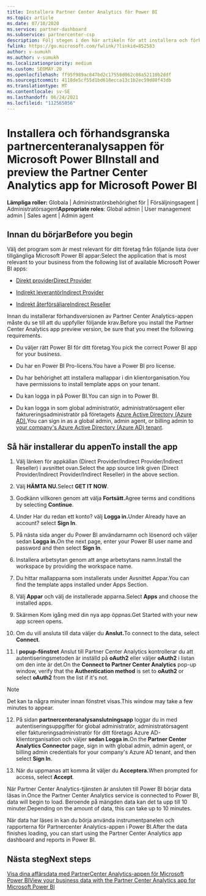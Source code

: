 ```yaml
---
title: Installera Partner Center Analytics för Power BI
ms.topic: article
ms.date: 07/10/2020
ms.service: partner-dashboard
ms.subservice: partnercenter-csp
description: Följ stegen i den här artikeln för att installera och förhandsgranska appen Partnercenteranalys för Power BI (för direkta partner i CSP).
fwlink: https://go.microsoft.com/fwlink/?linkid=852583
author: v-sumukh
ms.author: v-sumukh
ms.localizationpriority: medium
ms.custom: SEOMAY.20
ms.openlocfilehash: ff95f989ac847bd2c17558d062c86a52110b2ddf
ms.sourcegitcommit: 4118de5cf55d1bd618ecca13c1b2ec59d80f43db
ms.translationtype: MT
ms.contentlocale: sv-SE
ms.lasthandoff: 06/24/2021
ms.locfileid: "112565056"
---
```

# <a name="install-and-preview-the-partner-center-analytics-app-for-microsoft-power-bi"></a><span data-ttu-id="b363f-103">Installera och förhandsgranska partnercenteranalysappen för Microsoft Power BI</span><span class="sxs-lookup"><span data-stu-id="b363f-103">Install and preview the Partner Center Analytics app for Microsoft Power BI</span></span>


<span data-ttu-id="b363f-104">**Lämpliga roller:** Globala | Administratörsbehörighet för | Försäljningsagent | Administratörsagent</span><span class="sxs-lookup"><span data-stu-id="b363f-104">**Appropriate roles**: Global admin | User management admin | Sales agent | Admin agent</span></span>

## <a name="before-you-begin"></a><span data-ttu-id="b363f-105">Innan du börjar</span><span class="sxs-lookup"><span data-stu-id="b363f-105">Before you begin</span></span>

<span data-ttu-id="b363f-106">Välj det program som är mest relevant för ditt företag från följande lista över tillgängliga Microsoft Power BI appar:</span><span class="sxs-lookup"><span data-stu-id="b363f-106">Select the application that is most relevant to your business from the following list of available Microsoft Power BI apps:</span></span>

- [<span data-ttu-id="b363f-107">Direkt provider</span><span class="sxs-lookup"><span data-stu-id="b363f-107">Direct Provider</span></span>](https://appsource.microsoft.com/product/power-bi/partnercenteranalytics.direct_provider_partner_analytics)

- [<span data-ttu-id="b363f-108">Indirekt leverantör</span><span class="sxs-lookup"><span data-stu-id="b363f-108">Indirect Provider</span></span>](https://appsource.microsoft.com/product/power-bi/partnercenteranalytics.indirect_provider_partner_analytics)

- [<span data-ttu-id="b363f-109">Indirekt återförsäljare</span><span class="sxs-lookup"><span data-stu-id="b363f-109">Indirect Reseller</span></span>](https://appsource.microsoft.com/product/power-bi/partnercenteranalytics.indirect_reseller_partner_analytics)

<span data-ttu-id="b363f-110">Innan du installerar förhandsversionen av Partner Center Analytics-appen måste du se till att du uppfyller följande krav.</span><span class="sxs-lookup"><span data-stu-id="b363f-110">Before you install the Partner Center Analytics app preview version, be sure that you meet the following requirements.</span></span>

- <span data-ttu-id="b363f-111">Du väljer rätt Power BI för ditt företag.</span><span class="sxs-lookup"><span data-stu-id="b363f-111">You pick the correct Power BI app for your business.</span></span>

- <span data-ttu-id="b363f-112">Du har en Power BI Pro-licens.</span><span class="sxs-lookup"><span data-stu-id="b363f-112">You have a Power BI pro license.</span></span>

- <span data-ttu-id="b363f-113">Du har behörighet att installera mallappar i din klientorganisation.</span><span class="sxs-lookup"><span data-stu-id="b363f-113">You have permissions to install template apps on your tenant.</span></span>

- <span data-ttu-id="b363f-114">Du kan logga in på Power BI.</span><span class="sxs-lookup"><span data-stu-id="b363f-114">You can sign in to Power BI.</span></span>

- <span data-ttu-id="b363f-115">Du kan logga in som global administratör, administratörsagent eller faktureringsadministratör på företagets [Azure Active Directory (Azure AD).](azure-active-directory-tenants-and-partner-center.md)</span><span class="sxs-lookup"><span data-stu-id="b363f-115">You can sign in as a global admin, admin agent, or billing admin to [your company's Azure Active Directory (Azure AD) tenant](azure-active-directory-tenants-and-partner-center.md).</span></span>

## <a name="to-install-the-app"></a><span data-ttu-id="b363f-116">Så här installerar du appen</span><span class="sxs-lookup"><span data-stu-id="b363f-116">To install the app</span></span>

1. <span data-ttu-id="b363f-117">Välj länken för appkällan (Direct Provider/Indirect Provider/Indirect Reseller) i avsnittet ovan.</span><span class="sxs-lookup"><span data-stu-id="b363f-117">Select the app source link given (Direct Provider/Indirect Provider/Indirect Reseller) in the above section.</span></span>

2. <span data-ttu-id="b363f-118">Välj **HÄMTA NU.**</span><span class="sxs-lookup"><span data-stu-id="b363f-118">Select **GET IT NOW**.</span></span> 

3. <span data-ttu-id="b363f-119">Godkänn villkoren genom att välja **Fortsätt.**</span><span class="sxs-lookup"><span data-stu-id="b363f-119">Agree terms and conditions by selecting **Continue**.</span></span>

4. <span data-ttu-id="b363f-120">Under Har du redan ett konto? välj **Logga in.**</span><span class="sxs-lookup"><span data-stu-id="b363f-120">Under Already have an account? select **Sign In**.</span></span>

5. <span data-ttu-id="b363f-121">På nästa sida anger du Power BI användarnamn och lösenord och väljer sedan **Logga in.**</span><span class="sxs-lookup"><span data-stu-id="b363f-121">On the next page, enter your Power BI user name and password and then select **Sign In**.</span></span>

6. <span data-ttu-id="b363f-122">Installera arbetsytan genom att ange arbetsytans namn.</span><span class="sxs-lookup"><span data-stu-id="b363f-122">Install the workspace by providing the workspace name.</span></span>

7. <span data-ttu-id="b363f-123">Du hittar mallapparna som installerats under Avsnittet Appar.</span><span class="sxs-lookup"><span data-stu-id="b363f-123">You can find the template apps installed under Apps Section.</span></span>

8. <span data-ttu-id="b363f-124">Välj **Appar** och välj de installerade apparna.</span><span class="sxs-lookup"><span data-stu-id="b363f-124">Select **Apps** and choose the installed apps.</span></span>

9. <span data-ttu-id="b363f-125">Skärmen Kom igång med din nya app öppnas.</span><span class="sxs-lookup"><span data-stu-id="b363f-125">Get Started with your new app screen opens.</span></span>

10. <span data-ttu-id="b363f-126">Om du vill ansluta till data väljer du **Anslut.**</span><span class="sxs-lookup"><span data-stu-id="b363f-126">To connect to the data, select **Connect**.</span></span>

11. <span data-ttu-id="b363f-127">I **popup-fönstret** Anslut till Partner Center Analytics  kontrollerar du att autentiseringsmetoden är inställd på **oAuth2** eller väljer **oAuth2** i listan om den inte är det.</span><span class="sxs-lookup"><span data-stu-id="b363f-127">On the **Connect to Partner Center Analytics** pop-up window, verify that the **Authentication method** is set to **oAuth2** or select **oAuth2** from the list if it's not.</span></span> 

> [!NOTE]  
>  <span data-ttu-id="b363f-128">Det kan ta några minuter innan fönstret visas.</span><span class="sxs-lookup"><span data-stu-id="b363f-128">This window may take a few minutes to appear.</span></span>

12. <span data-ttu-id="b363f-129">På sidan **partnercenteranalysanslutningsapp** loggar du in med autentiseringsuppgifter för global administratör, administratörsagent eller faktureringsadministratör för ditt företags Azure AD-klientorganisation och väljer **sedan Logga in.**</span><span class="sxs-lookup"><span data-stu-id="b363f-129">On the **Partner Center Analytics Connector** page, sign in with global admin, admin agent, or billing admin credentials for your company's Azure AD tenant, and then select **Sign In**.</span></span>
 
13. <span data-ttu-id="b363f-130">När du uppmanas att komma åt väljer du **Acceptera.**</span><span class="sxs-lookup"><span data-stu-id="b363f-130">When prompted for access, select **Accept**.</span></span> 

<span data-ttu-id="b363f-131">När Partner Center Analytics-tjänsten är ansluten till Power BI börjar data läsas in.</span><span class="sxs-lookup"><span data-stu-id="b363f-131">Once the Partner Center Analytics service is connected to Power BI, data will begin to load.</span></span> <span data-ttu-id="b363f-132">Beroende på mängden data kan det ta upp till 10 minuter.</span><span class="sxs-lookup"><span data-stu-id="b363f-132">Depending on the amount of data, this can take up to 10 minutes.</span></span> 

<span data-ttu-id="b363f-133">När data har läses in kan du börja använda instrumentpanelen och rapporterna för Partnercenter Analytics-appen i Power BI.</span><span class="sxs-lookup"><span data-stu-id="b363f-133">After the data finishes loading, you can start using the Partner Center Analytics app dashboard and reports in Power BI.</span></span>

## <a name="next-steps"></a><span data-ttu-id="b363f-134">Nästa steg</span><span class="sxs-lookup"><span data-stu-id="b363f-134">Next steps</span></span>

[<span data-ttu-id="b363f-135">Visa dina affärsdata med PartnerCenter Analytics-appen för Microsoft Power BI</span><span class="sxs-lookup"><span data-stu-id="b363f-135">View your business data with the Partner Center Analytics app for Microsoft Power BI</span></span>](power-bi-app-for-direct-partners-use.md)
